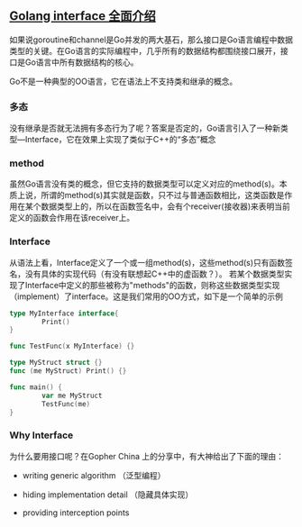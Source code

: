 ## [Golang interface 全面介绍](https://www.jianshu.com/p/b38b1719636e)
如果说goroutine和channel是Go并发的两大基石，那么接口是Go语言编程中数据类型的关键。在Go语言的实际编程中，几乎所有的数据结构都围绕接口展开，接口是Go语言中所有数据结构的核心。

Go不是一种典型的OO语言，它在语法上不支持类和继承的概念。

### 多态
没有继承是否就无法拥有多态行为了呢？答案是否定的，Go语言引入了一种新类型—Interface，它在效果上实现了类似于C++的“多态”概念

### method
虽然Go语言没有类的概念，但它支持的数据类型可以定义对应的method(s)。本质上说，所谓的method(s)其实就是函数，只不过与普通函数相比，这类函数是作用在某个数据类型上的，所以在函数签名中，会有个receiver(接收器)来表明当前定义的函数会作用在该receiver上。

### Interface
从语法上看，Interface定义了一个或一组method(s)，这些method(s)只有函数签名，没有具体的实现代码（有没有联想起C++中的虚函数？）。
若某个数据类型实现了Interface中定义的那些被称为"methods"的函数，则称这些数据类型实现（implement）了interface。这是我们常用的OO方式，如下是一个简单的示例
```go
type MyInterface interface{
		Print()
}

func TestFunc(x MyInterface) {}

type MyStruct struct {}
func (me MyStruct) Print() {}

func main() {
		var me MyStruct
		TestFunc(me)
}
```

### Why Interface
为什么要用接口呢？在Gopher China 上的分享中，有大神给出了下面的理由：
- writing generic algorithm （泛型编程）

- hiding implementation detail （隐藏具体实现）

- providing interception points
